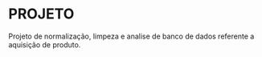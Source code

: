 # PROJETO
Projeto de normalização, limpeza e analise de banco de dados referente a aquisição de produto.
